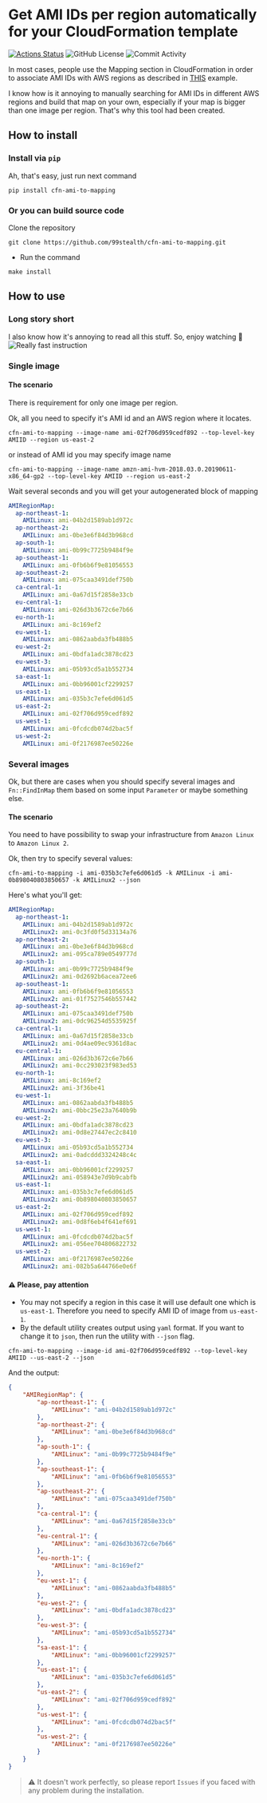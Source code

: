 # Get AMI IDs per region automatically for your CloudFormation template

[![Actions Status](https://github.com/99stealth/cfn-ami-to-mapping/workflows/main/badge.svg)](https://github.com/99stealth/cfn-ami-to-mapping/actions)
![GitHub License](https://img.shields.io/github/license/99stealth/cfn-ami-to-mapping)
![Commit Activity](https://img.shields.io/github/commit-activity/w/99stealth/cfn-ami-to-mapping)

In most cases, people use the Mapping section in CloudFormation in order to associate AMI IDs with AWS regions as described in [THIS](https://docs.aws.amazon.com/AWSCloudFormation/latest/UserGuide/intrinsic-function-reference-findinmap.html) example.

I know how is it annoying to manually searching for AMI IDs in different AWS regions and build that map on your own, especially if your map is bigger than one image per region. That's why this tool had been created.

## How to install
### Install via `pip`
Ah, that's easy, just run next command
```
pip install cfn-ami-to-mapping
```
### Or you can build source code
Clone the repository
```
git clone https://github.com/99stealth/cfn-ami-to-mapping.git
```
- Run the command
```
make install
```

## How to use
### Long story short
I also know how it's annoying to read all this stuff. So, enjoy watching :eyes:
![Really fast instruction](.media/long-story-short.gif)

### Single image
#### The scenario
There is requirement for only one image per region. 

Ok, all you need to specify it's AMI id and an AWS region where it locates.

```
cfn-ami-to-mapping --image-name ami-02f706d959cedf892 --top-level-key AMIID --region us-east-2
```
or instead of AMI id you may specify image name
```
cfn-ami-to-mapping --image-name amzn-ami-hvm-2018.03.0.20190611-x86_64-gp2 --top-level-key AMIID --region us-east-2
```
Wait several seconds and you will get your autogenerated block of mapping
```yaml
AMIRegionMap:
  ap-northeast-1:
    AMILinux: ami-04b2d1589ab1d972c
  ap-northeast-2:
    AMILinux: ami-0be3e6f84d3b968cd
  ap-south-1:
    AMILinux: ami-0b99c7725b9484f9e
  ap-southeast-1:
    AMILinux: ami-0fb6b6f9e81056553
  ap-southeast-2:
    AMILinux: ami-075caa3491def750b
  ca-central-1:
    AMILinux: ami-0a67d15f2858e33cb
  eu-central-1:
    AMILinux: ami-026d3b3672c6e7b66
  eu-north-1:
    AMILinux: ami-8c169ef2
  eu-west-1:
    AMILinux: ami-0862aabda3fb488b5
  eu-west-2:
    AMILinux: ami-0bdfa1adc3878cd23
  eu-west-3:
    AMILinux: ami-05b93cd5a1b552734
  sa-east-1:
    AMILinux: ami-0bb96001cf2299257
  us-east-1:
    AMILinux: ami-035b3c7efe6d061d5
  us-east-2:
    AMILinux: ami-02f706d959cedf892
  us-west-1:
    AMILinux: ami-0fcdcdb074d2bac5f
  us-west-2:
    AMILinux: ami-0f2176987ee50226e
```

### Several images
Ok, but there are cases when you should specify several images and  `Fn::FindInMap` them based on some input `Parameter` or maybe something else.
#### The scenario
You need to have possibility to swap your infrastructure from `Amazon Linux` to `Amazon Linux 2`.

Ok, then try to specify several values:
```
cfn-ami-to-mapping -i ami-035b3c7efe6d061d5 -k AMILinux -i ami-0b898040803850657 -k AMILinux2 --json
```
Here's what you'll get:
```yaml
AMIRegionMap:
  ap-northeast-1:
    AMILinux: ami-04b2d1589ab1d972c
    AMILinux2: ami-0c3fd0f5d33134a76
  ap-northeast-2:
    AMILinux: ami-0be3e6f84d3b968cd
    AMILinux2: ami-095ca789e0549777d
  ap-south-1:
    AMILinux: ami-0b99c7725b9484f9e
    AMILinux2: ami-0d2692b6acea72ee6
  ap-southeast-1:
    AMILinux: ami-0fb6b6f9e81056553
    AMILinux2: ami-01f7527546b557442
  ap-southeast-2:
    AMILinux: ami-075caa3491def750b
    AMILinux2: ami-0dc96254d5535925f
  ca-central-1:
    AMILinux: ami-0a67d15f2858e33cb
    AMILinux2: ami-0d4ae09ec9361d8ac
  eu-central-1:
    AMILinux: ami-026d3b3672c6e7b66
    AMILinux2: ami-0cc293023f983ed53
  eu-north-1:
    AMILinux: ami-8c169ef2
    AMILinux2: ami-3f36be41
  eu-west-1:
    AMILinux: ami-0862aabda3fb488b5
    AMILinux2: ami-0bbc25e23a7640b9b
  eu-west-2:
    AMILinux: ami-0bdfa1adc3878cd23
    AMILinux2: ami-0d8e27447ec2c8410
  eu-west-3:
    AMILinux: ami-05b93cd5a1b552734
    AMILinux2: ami-0adcddd3324248c4c
  sa-east-1:
    AMILinux: ami-0bb96001cf2299257
    AMILinux2: ami-058943e7d9b9cabfb
  us-east-1:
    AMILinux: ami-035b3c7efe6d061d5
    AMILinux2: ami-0b898040803850657
  us-east-2:
    AMILinux: ami-02f706d959cedf892
    AMILinux2: ami-0d8f6eb4f641ef691
  us-west-1:
    AMILinux: ami-0fcdcdb074d2bac5f
    AMILinux2: ami-056ee704806822732
  us-west-2:
    AMILinux: ami-0f2176987ee50226e
    AMILinux2: ami-082b5a644766e0e6f
```

#### :warning: Please, pay attention
- You may not specify a region in this case it will use default one which is `us-east-1`. Therefore you need to specify AMI ID of image from `us-east-1`.
- By the default utility creates output using `yaml` format. If you want to change it to `json`, then run the utility with `--json` flag.
```
cfn-ami-to-mapping --image-id ami-02f706d959cedf892 --top-level-key AMIID --us-east-2 --json
```
And the output:
```json
{
    "AMIRegionMap": {
        "ap-northeast-1": {
            "AMILinux": "ami-04b2d1589ab1d972c"
        },
        "ap-northeast-2": {
            "AMILinux": "ami-0be3e6f84d3b968cd"
        },
        "ap-south-1": {
            "AMILinux": "ami-0b99c7725b9484f9e"
        },
        "ap-southeast-1": {
            "AMILinux": "ami-0fb6b6f9e81056553"
        },
        "ap-southeast-2": {
            "AMILinux": "ami-075caa3491def750b"
        },
        "ca-central-1": {
            "AMILinux": "ami-0a67d15f2858e33cb"
        },
        "eu-central-1": {
            "AMILinux": "ami-026d3b3672c6e7b66"
        },
        "eu-north-1": {
            "AMILinux": "ami-8c169ef2"
        },
        "eu-west-1": {
            "AMILinux": "ami-0862aabda3fb488b5"
        },
        "eu-west-2": {
            "AMILinux": "ami-0bdfa1adc3878cd23"
        },
        "eu-west-3": {
            "AMILinux": "ami-05b93cd5a1b552734"
        },
        "sa-east-1": {
            "AMILinux": "ami-0bb96001cf2299257"
        },
        "us-east-1": {
            "AMILinux": "ami-035b3c7efe6d061d5"
        },
        "us-east-2": {
            "AMILinux": "ami-02f706d959cedf892"
        },
        "us-west-1": {
            "AMILinux": "ami-0fcdcdb074d2bac5f"
        },
        "us-west-2": {
            "AMILinux": "ami-0f2176987ee50226e"
        }
    }
}
```

> :warning: It doesn't work perfectly, so please report `Issues` if you faced with any problem during the installation. 